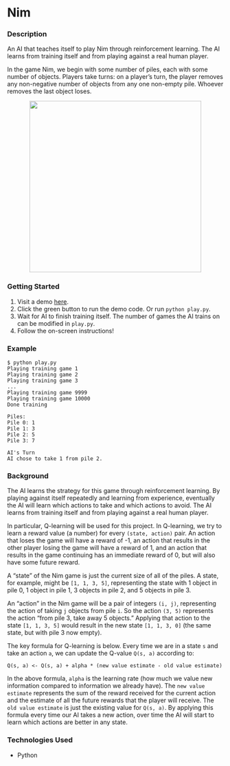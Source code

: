 # Nim

### Description
An AI that teaches itself to play Nim through reinforcement learning. The AI learns from training itself and from playing against a real human player.

In the game Nim, we begin with some number of piles, each with some number of objects. Players take turns: on a player’s turn, the player removes any non-negative number of objects from any one non-empty pile. Whoever removes the last object loses.

<p align="center">
  <img width="400" src="https://user-images.githubusercontent.com/74436899/139157409-dd4471e3-2eaf-4f4e-83e6-e23b6bf05d1e.jpg">
</p>

### Getting Started
1. Visit a demo [here](https://replit.com/@DanielTsiang/nim).
2. Click the green button to run the demo code. Or run ```python play.py```.
3. Wait for AI to finish training itself. The number of games the AI trains on can be modified in ```play.py```.
4. Follow the on-screen instructions!

### Example
```
$ python play.py
Playing training game 1
Playing training game 2
Playing training game 3
...
Playing training game 9999
Playing training game 10000
Done training

Piles:
Pile 0: 1
Pile 1: 3
Pile 2: 5
Pile 3: 7

AI's Turn
AI chose to take 1 from pile 2.
```

### Background
The AI learns the strategy for this game through reinforcement learning. By playing against itself repeatedly and learning from experience, eventually the AI will learn which actions to take and which actions to avoid. The AI learns from training itself and from playing against a real human player.

In particular, Q-learning will be used for this project. In Q-learning, we try to learn a reward value (a number) for every ```(state, action)``` pair. An action that loses the game will have a reward of -1, an action that results in the other player losing the game will have a reward of 1, and an action that results in the game continuing has an immediate reward of 0, but will also have some future reward.

A “state” of the Nim game is just the current size of all of the piles. A state, for example, might be ```[1, 1, 3, 5]```, representing the state with 1 object in pile 0, 1 object in pile 1, 3 objects in pile 2, and 5 objects in pile 3.

An “action” in the Nim game will be a pair of integers ```(i, j)```, representing the action of taking ```j``` objects from pile ```i```. So the action ```(3, 5)``` represents the action “from pile 3, take away 5 objects.” Applying that action to the state ```[1, 1, 3, 5]``` would result in the new state ```[1, 1, 3, 0]``` (the same state, but with pile 3 now empty).

The key formula for Q-learning is below. Every time we are in a state ```s``` and take an action ```a```, we can update the Q-value ```Q(s, a)``` according to:

```Q(s, a) <- Q(s, a) + alpha * (new value estimate - old value estimate)```

In the above formula, ```alpha``` is the learning rate (how much we value new information compared to information we already have). The ```new value estimate``` represents the sum of the reward received for the current action and the estimate of all the future rewards that the player will receive. The ```old value estimate``` is just the existing value for ```Q(s, a)```. By applying this formula every time our AI takes a new action, over time the AI will start to learn which actions are better in any state.

### Technologies Used
* Python